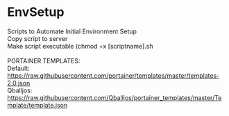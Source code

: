 # EnvSetup
Scripts to Automate Initial Environment Setup<br>
Copy script to server<br>
Make script executable (chmod +x [scriptname].sh<br>
<br>
PORTAINER TEMPLATES:<br>
Default: https://raw.githubusercontent.com/portainer/templates/master/templates-2.0.json<br>
Qballjos: https://raw.githubusercontent.com/Qballjos/portainer_templates/master/Template/template.json
